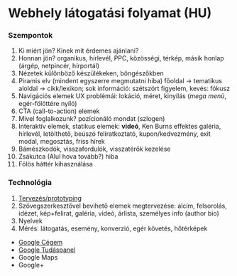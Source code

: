 # Webhely látogatási folyamat (HU)

### Szempontok

1. Ki miért jön? Kinek mit érdemes ajánlani?
1. Honnan jön? organikus, hírlevél, PPC, közösségi, térkép, másik honlap (árgép, netpincér, hírportál)
1. Nézetek különböző készülékeken, böngészőkben
1. Piramis elv (mindent egyszerre megmutatni hiba) főoldal → tematikus aloldal → cikk/lexikon; sok információ: szétszórt figyelem, kevés: fókusz
1. Navigációs elemek UX problémái: lokáció, méret, kinyílás (*mega menü*, egér-fölöttére nyíló)
1. CTA (call-to-action) elemek
1. Mivel foglalkozunk? pozícionáló mondat (szlogen)
1. Interaktív elemek, statikus elemek: **videó**, Ken Burns effektes galéria, hírlevél, letölthető, beúszó feliratkoztató, kupon/kedvezmény, exit modal, megosztás, friss hírek
1. Bámészkodók, visszafordulók, visszatérők kezelése
1. Zsákutca (Alul hova tovább?) hiba
1. Fölös háttér kihasználása

### Technológia

1. [Tervezés/prototyping](https://www.invisionapp.com/)
1. Szövegszerkesztővel bevihető elemek megtervezése: alcím, felsorolás, idézet, kép+felirat, galéria, videó, árlista, személyes info (author bio)
1. Nyelvek
1. Mérés: látogatás, esemény, konverzió, egér követés, hőtérképek

- [Google Cégem](https://support.google.com/business/answer/7091)
- [Google Tudáspanel](https://support.google.com/business/answer/6331288)
- Google Maps
- Google+
